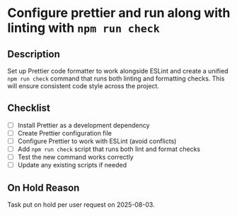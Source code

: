 # Configure prettier and run along with linting with `npm run check`

## Description

Set up Prettier code formatter to work alongside ESLint and create a unified `npm run check` command that runs both linting and formatting checks. This will ensure consistent code style across the project.

## Checklist

- [ ] Install Prettier as a development dependency
- [ ] Create Prettier configuration file
- [ ] Configure Prettier to work with ESLint (avoid conflicts)
- [ ] Add `npm run check` script that runs both lint and format checks
- [ ] Test the new command works correctly
- [ ] Update any existing scripts if needed

## On Hold Reason

Task put on hold per user request on 2025-08-03.